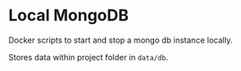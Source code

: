 # Local MongoDB

Docker scripts to start and stop a mongo db instance locally.

Stores data within project folder in `data/db`.
